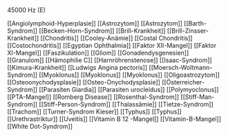 45000 Hz (E)

[[Angiolymphoid-Hyperplasie]]
[[Astrozytom]]
[[Astrozytom]]
[[Barth-Syndrom]]
[[Becken-Horn-Syndrom]]
[[Brill-Krankheit]]
[[Brill-Zinsser-Krankheit]]
[[Chondritis]]
[[Cooley-Anämie]]
[[Costal Chondritis]]
[[Costochondritis]]
[[Egyptian Ophthalmia]]
[[Faktor XII-Mangel]]
[[Faktor XI-Mangel]]
[[Faszikulation]]
[[Gliom]]
[[Gonadendysgenesien]]
[[Granulom]]
[[Hämophilie C]]
[[Harnröhrenstenose]]
[[Isaac-Syndrom]]
[[Kimura-Krankheit]]
[[Ludwigs Angina pectoris]]
[[Moersch-Woltmann-Syndrom]]
[[Myoklonus]]
[[Myoklonus]]
[[Myoklonus]]
[[Oligoastrozytom]]
[[Osteoonychodysplasie]]
[[Osteo-Onychodysplasie]]
[[Österreicher-Syndrom]]
[[Parasiten Giardia]]
[[Parasiten urocleidus]]
[[Polymyoclonus]]
[[PTA-Mangel]]
[[Romberg Disease]]
[[Rosenthal-Syndrom]]
[[Stiff-Man-Syndrom]]
[[Stiff-Person-Syndrom]]
[[Thalassämie]]
[[Tietze-Syndrom]]
[[Trachom]]
[[Turner-Syndrom Kieser]]
[[Typhus]]
[[Typhus]]
[[Urethrastriktur]]
[[Uveitis]]
[[Vitamin B 12 -Mangel]]
[[Vitamin-B-Mangel]]
[[White Dot-Syndrom]]